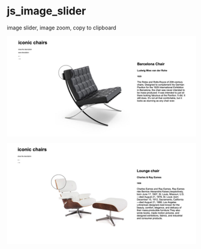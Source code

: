 # js_image_slider
image slider, image zoom, copy to clipboard

![main page](images/1.png)

![about the author](images/2.png)